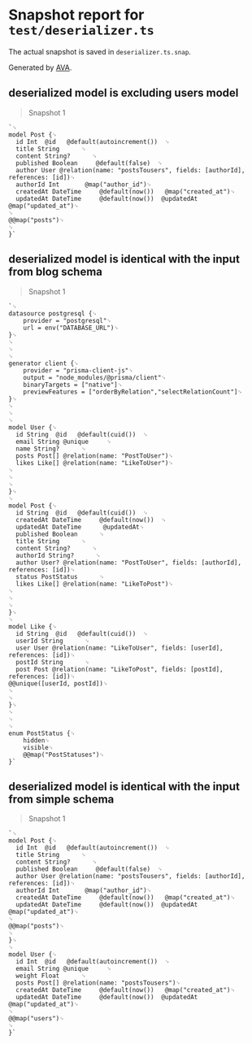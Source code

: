 # Snapshot report for `test/deserializer.ts`

The actual snapshot is saved in `deserializer.ts.snap`.

Generated by [AVA](https://avajs.dev).

## deserialized model is excluding users model

> Snapshot 1

    `␊
    model Post {␊
      id Int  @id   @default(autoincrement())  ␊
      title String      ␊
      content String?      ␊
      published Boolean     @default(false)  ␊
      author User @relation(name: "postsTousers", fields: [authorId], references: [id])␊
      authorId Int       @map("author_id")␊
      createdAt DateTime     @default(now())   @map("created_at")␊
      updatedAt DateTime     @default(now())  @updatedAt @map("updated_at")␊
    ␊
    @@map("posts")␊
    ␊
    }`

## deserialized model is identical with the input from blog schema

> Snapshot 1

    `␊
    datasource postgresql {␊
    	provider = "postgresql"␊
    	url = env("DATABASE_URL")␊
    }␊
    ␊
    ␊
    ␊
    generator client {␊
    	provider = "prisma-client-js"␊
    	output = "node_modules/@prisma/client"␊
    	binaryTargets = ["native"]␊
    	previewFeatures = ["orderByRelation","selectRelationCount"]␊
    }␊
    ␊
    ␊
    ␊
    model User {␊
      id String  @id   @default(cuid())  ␊
      email String @unique     ␊
      name String?      ␊
      posts Post[] @relation(name: "PostToUser")␊
      likes Like[] @relation(name: "LikeToUser")␊
    ␊
    ␊
    ␊
    }␊
    ␊
    model Post {␊
      id String  @id   @default(cuid())  ␊
      createdAt DateTime     @default(now())  ␊
      updatedAt DateTime      @updatedAt␊
      published Boolean      ␊
      title String      ␊
      content String?      ␊
      authorId String?      ␊
      author User? @relation(name: "PostToUser", fields: [authorId], references: [id])␊
      status PostStatus      ␊
      likes Like[] @relation(name: "LikeToPost")␊
    ␊
    ␊
    ␊
    }␊
    ␊
    model Like {␊
      id String  @id   @default(cuid())  ␊
      userId String      ␊
      user User @relation(name: "LikeToUser", fields: [userId], references: [id])␊
      postId String      ␊
      post Post @relation(name: "LikeToPost", fields: [postId], references: [id])␊
    @@unique([userId, postId])␊
    ␊
    ␊
    }␊
    ␊
    ␊
    ␊
    enum PostStatus {␊
    	hidden␊
    	visible␊
    	@@map("PostStatuses")␊
    }`

## deserialized model is identical with the input from simple schema

> Snapshot 1

    `␊
    model Post {␊
      id Int  @id   @default(autoincrement())  ␊
      title String      ␊
      content String?      ␊
      published Boolean     @default(false)  ␊
      author User @relation(name: "postsTousers", fields: [authorId], references: [id])␊
      authorId Int       @map("author_id")␊
      createdAt DateTime     @default(now())   @map("created_at")␊
      updatedAt DateTime     @default(now())  @updatedAt @map("updated_at")␊
    ␊
    @@map("posts")␊
    ␊
    }␊
    ␊
    model User {␊
      id Int  @id   @default(autoincrement())  ␊
      email String @unique     ␊
      weight Float      ␊
      posts Post[] @relation(name: "postsTousers")␊
      createdAt DateTime     @default(now())   @map("created_at")␊
      updatedAt DateTime     @default(now())  @updatedAt @map("updated_at")␊
    ␊
    @@map("users")␊
    ␊
    }`
